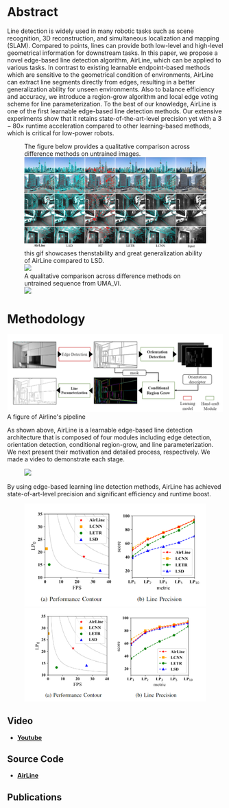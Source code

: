 

# Abstract

Line detection is widely used in many robotic tasks such as scene recognition, 3D reconstruction, and simultaneous localization and mapping (SLAM). Compared to points, lines can provide both low-level and high-level geometrical information for downstream tasks. In this paper, we propose a novel edge-based line detection algorithm, AirLine, which can be applied to various tasks. In contrast to existing learnable endpoint-based methods which are sensitive to the geometrical condition of environments, AirLine can extract line segments directly from edges, resulting in a better generalization ability for unseen environments. Also to balance efficiency and accuracy, we introduce a region-grow algorithm and local edge voting scheme for line parameterization. To the best of our knowledge, AirLine is one of the first learnable edge-based line detection methods. Our extensive experiments show that it retains state-of-the-art-level precision yet with a $3-80\times$ runtime acceleration compared to other learning-based methods, which is critical for low-power robots.

<figure>
    <figcaption>
        The figure below provides a qualitative comparison across difference methods on untrained images.
    </figcaption>
    <img src="/img/cp2.png" />
    <figcaption>
        this gif showcases thenstability and great generalization ability of AirLine compared to LSD.
    </figcaption>
    <img src="/img/vsLSD.gif" />
    <figcaption>
        A qualitative comparison across difference methods on untrained sequence from UMA_VI.
    </figcaption>
    <img src="/img/qualitativecomp.gif" />
    
</figure>

# Methodology

</figure>
    <img src="/img/pipeline.png" />
    <figcaption>
        A figure of Airline's pipeline
    </figcaption>
</figure>

As shown above, AirLine is a learnable edge-based line detection architecture that is composed of four modules including edge detection, orientation detection, conditional region-grow, and line parameterization. We next present their motivation and detailed process, respectively. We made a video to demonstrate each stage.

<figure>
    <img src="/img/pipeline.gif"/>
</figure>
By using edge-based learning line detection methods, AirLine has achieved state-of-art-level precision and significant efficiency and runtime boost.
<figure>
    <img src="/img/wffig.png"/>
    <img src="/img/yufig.png"/>
</figure>


## Video

* **[Youtube](https://www.youtube.com/watch?v=EKDx3Z9qYUQ)**

## Source Code

* **[AirLine](https://github.com/sair-lab/AirLine)**

## Publications
